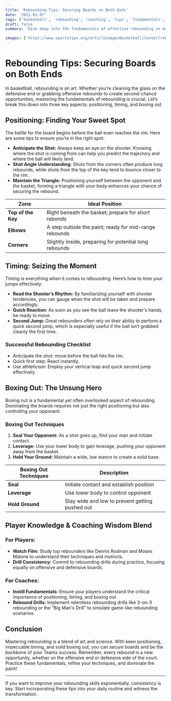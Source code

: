 ```yaml
---
title: 'Rebounding Tips: Securing Boards on Both Ends'
date: '2021-03-07'
tags: ['basketball', 'rebounding', 'coaching', 'tips', 'fundamentals', 'player knowledge', 'strategy', 'defense', 'offense']
draft: false
summary: 'Dive deep into the fundamentals of effective rebounding in basketball, focusing on positioning, timing, and boxing out to dominate both ends of the court.'

images: ['https://www.sportstips.org/articleimage/Basketball/Center/rebounding_tips_securing_boards_on_both_ends.webp']
---
```


# Rebounding Tips: Securing Boards on Both Ends

In basketball, rebounding is an art. Whether you’re cleaning the glass on the defensive end or grabbing offensive rebounds to create second-chance opportunities, mastering the fundamentals of rebounding is crucial. Let’s break this down into three key aspects: positioning, timing, and boxing out.

## Positioning: Finding Your Sweet Spot

The battle for the board begins before the ball even reaches the rim. Here are some tips to ensure you’re in the right spot:

- **Anticipate the Shot:** Always keep an eye on the shooter. Knowing where the shot is coming from can help you predict the trajectory and where the ball will likely land.
- **Shot Angle Understanding:** Shots from the corners often produce long rebounds, while shots from the top of the key tend to bounce closer to the rim.
- **Maintain the Triangle:** Positioning yourself between the opponent and the basket, forming a triangle with your body enhances your chance of securing the rebound.

| **Zone**        | **Ideal Position**                                                     |
|-----------------|------------------------------------------------------------------------|
| **Top of the Key** | Right beneath the basket; prepare for short rebonds                 |
| **Elbows**      | A step outside the paint; ready for mid-range rebounds                 |
| **Corners**     | Slightly inside, preparing for potential long rebounds                 |

## Timing: Seizing the Moment

Timing is everything when it comes to rebounding. Here’s how to time your jumps effectively:

- **Read the Shooter’s Rhythm:** By familiarizing yourself with shooter tendencies, you can gauge when the shot will be taken and prepare accordingly.
- **Quick Reaction:** As soon as you see the ball leave the shooter's hands, be ready to move.
- **Second Jump:** Great rebounders often rely on their ability to perform a quick second jump, which is especially useful if the ball isn’t grabbed cleanly the first time.

### Successful Rebounding Checklist

- Anticipate the shot: move before the ball hits the rim.
- Quick first step: React instantly.
- Use athleticism: Employ your vertical leap and quick second jump effectively.

## Boxing Out: The Unsung Hero

Boxing out is a fundamental yet often overlooked aspect of rebounding. Dominating the boards requires not just the right positioning but also controlling your opponent.

### Boxing Out Techniques

1. **Seal Your Opponent:** As a shot goes up, find your man and initiate contact.
2. **Leverage:** Use your lower body to gain leverage, pushing your opponent away from the basket.
3. **Hold Your Ground:** Maintain a wide, low stance to create a solid base.

| **Boxing Out Techniques** | **Description**                                           |
|---------------------------|-----------------------------------------------------------|
| **Seal**                  | Initiate contact and establish position                   |
| **Leverage**              | Use lower body to control opponent                        |
| **Hold Ground**           | Stay wide and low to prevent getting pushed out           |

## Player Knowledge & Coaching Wisdom Blend

### For Players:

- **Watch Film:** Study top rebounders like Dennis Rodman and Moses Malone to understand their techniques and instincts.
- **Drill Consistency:** Commit to rebounding drills during practice, focusing equally on offensive and defensive boards.

### For Coaches:

- **Instill Fundamentals:** Ensure your players understand the critical importance of positioning, timing, and boxing out.
- **Rebound Drills:** Implement relentless rebounding drills like 3-on-3 rebounding or the “Big Man's Drill” to simulate game-like rebounding scenarios.

## Conclusion

Mastering rebounding is a blend of art and science. With keen positioning, impeccable timing, and solid boxing out, you can secure boards and be the backbone of your Teams success. Remember, every rebound is a new opportunity, whether on the offensive end or defensive side of the court. Practice these fundamentals, refine your techniques, and dominate the paint!

--- 
If you want to improve your rebounding skills exponentially, consistency is key. Start incorporating these tips into your daily routine and witness the transformation.
```
